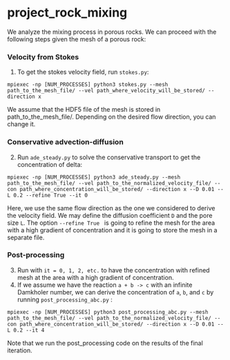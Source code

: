 # project_rock_mixing
We analyze the mixing process in porous rocks. We can proceed with the following steps given the mesh of a porous rock:

### Velocity from Stokes
1. To get the stokes velocity field, run ```stokes.py```:
```
mpiexec -np [NUM_PROCESSES] python3 stokes.py --mesh path_to_the_mesh_file/ --vel path_where_velocity_will_be_stored/ --direction x 
```
We assume that the HDF5 file of the mesh is stored in path_to_the_mesh_file/. Depending on the desired flow direction, you can change it.

### Conservative advection-diffusion
2. Run ```ade_steady.py``` to solve the conservative transport to get the concentration of delta:
```
mpiexec -np [NUM_PROCESSES] python3 ade_steady.py --mesh path_to_the_mesh_file/ --vel path_to_the_normalized_velocity_file/ --con path_where_concentration_will_be_stored/ --direction x --D 0.01 --L 0.2 --refine True --it 0
```
Here, we use the same flow direction as the one we considered to derive the velocity field. We may define the diffusion coefficient ```D``` and the pore size ```L```. The option ```--refine True ``` is going to refine the mesh for the area with a high gradient of concentration and it is going to store the mesh in a separate file.

### Post-processing
3. Run with ```it = 0, 1, 2, etc.``` to have the concentration with refined mesh at the area with a high gradient of concentration.
4. If we assume we have the reaction ```a + b -> c``` with an infinite Damkholer number, we can derive the concentration of ```a```, ```b```, and ```c``` by running ```post_processing_abc.py``` :
```
mpiexec -np [NUM_PROCESSES] python3 post_processing_abc.py --mesh path_to_the_mesh_file/ --vel path_to_the_normalized_velocity_file/ --con path_where_concentration_will_be_stored/ --direction x --D 0.01 --L 0.2 --it 4
```
Note that we run the post_processing code on the results of the final iteration.
